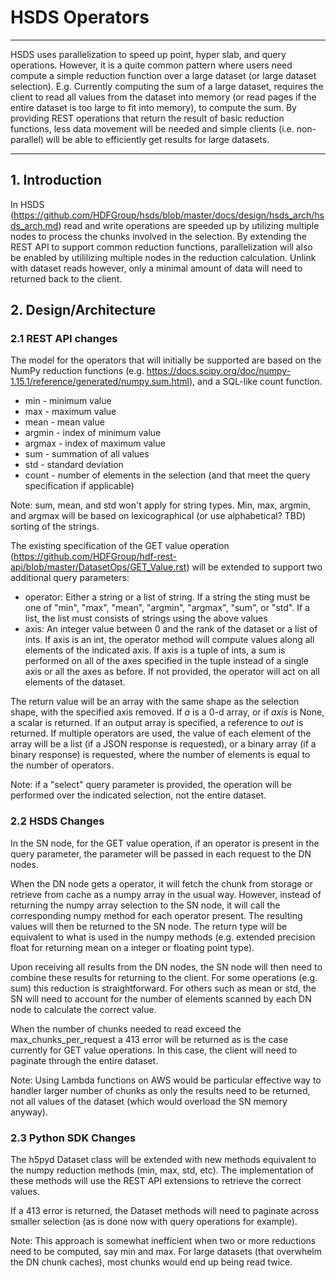 # HSDS Operators

------

HSDS uses parallelization to speed up point, hyper slab, and query operations.  However, it is a quite common pattern where users need compute a simple reduction function over a large dataset (or large dataset selection).  E.g. Currently computing the sum of a large dataset, requires the client to read all values from the dataset into memory (or read pages if the entire dataset is too large to fit into memory), to compute the sum.  By providing REST operations that return the result of basic reduction functions, less data movement will be needed and simple clients (i.e. non-parallel) will be able to efficiently get results for large datasets.

------

## 1. Introduction

In HSDS (<https://github.com/HDFGroup/hsds/blob/master/docs/design/hsds_arch/hsds_arch.md>) read and write operations are speeded up by utilizing multiple nodes to process the chunks involved in the selection.  By extending the REST API to support common reduction functions, parallelization will also be enabled by utililizing multiple nodes in the reduction calculation.  Unlink with dataset reads however, only a minimal amount of data will need to returned back to the client.

## 2. Design/Architecture

### 2.1 REST API changes

The model for the operators that will initially be supported are based on the NumPy reduction functions (e.g. https://docs.scipy.org/doc/numpy-1.15.1/reference/generated/numpy.sum.html), and a SQL-like count function.

- min - minimum value
- max - maximum value
- mean - mean value
- argmin - index of minimum value
- argmax - index of maximum value
- sum - summation of all values
- std - standard deviation
- count - number of elements in the selection (and that meet the query specification if applicable)



Note: sum, mean, and std won't apply for string types.  Min, max, argmin, and argmax will be based on lexicographical (or use alphabetical? TBD) sorting of the strings.



The existing specification of the GET value operation (https://github.com/HDFGroup/hdf-rest-api/blob/master/DatasetOps/GET_Value.rst) will be extended to support two additional query parameters:

- operator:  Either a string or a list of string.  If a string the sting must be one of  "min", "max", "mean", "argmin", "argmax", "sum", or "std".  If a list, the list must consists of strings using the above values
- axis: An integer value between 0 and the rank of the dataset or a list of ints.  If axis is an int, the operator method will compute values along all elements of the indicated axis. If axis is a tuple of ints, a sum is performed on all of the axes specified in the tuple instead of a single axis or all the axes as before.  If not provided, the operator will act on all elements of the dataset.

The return value will be an array with the same shape as the selection shape, with the specified axis removed. If *a* is a 0-d array, or if *axis* is None, a scalar is returned. If an output array is specified, a reference to *out* is returned.  If multiple operators are used, the value of each element of the array will be a list (if a JSON response is requested), or a binary array (if a binary response) is requested, where the number of elements is equal to the number of operators.

Note: if a "select" query parameter is provided, the operation will be performed over the indicated selection, not the entire dataset.



### 2.2 HSDS Changes

In the SN node, for the GET value operation, if an operator is present in the query parameter, the parameter will be passed in each request to the DN nodes.   

When the DN node gets a operator, it will fetch the chunk from storage or retrieve from cache as a numpy array in the usual way.  However, instead of returning the numpy array selection to the SN node, it will call the corresponding numpy method for each operator present.  The resulting values will then be returned to the SN node.  The return type will be equivalent to what is used in the numpy methods (e.g. extended precision float for returning mean on a integer or floating point type).

Upon receiving all results from the DN nodes, the SN node will then need to combine these results for returning to the client.   For some operations (e.g. sum) this reduction is straightforward.  For others such as mean or std, the SN will need to account for the number of elements scanned by each DN node to calculate the correct value.  

When the number of chunks needed to read exceed the max_chunks_per_request a 413 error will be returned as is the case currently for GET value operations.  In this case, the client will need to paginate through the entire dataset.

Note: Using Lambda functions on AWS would be particular effective way to handler larger number of chunks as only the results need to be returned, not all values of the dataset (which would overload the SN memory anyway).

### 2.3 Python SDK Changes

The h5pyd Dataset class will be extended with new methods equivalent to the numpy reduction methods (min, max, std, etc).  The implementation of these methods will use the REST API extensions to retrieve  the correct values.

If a 413 error is returned, the Dataset methods will need to paginate across smaller selection (as is done now with query operations for example).

Note: This approach is somewhat inefficient when two or more reductions need to be computed, say min and max.  For large datasets (that overwhelm the DN chunk caches), most chunks would end up being read twice.